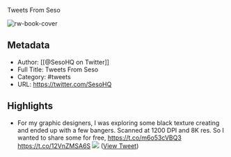 Tweets From Seso

![rw-book-cover](https://pbs.twimg.com/profile_images/1450530371800555520/_hZ8dY_A.jpg)

## Metadata
- Author: [[@SesoHQ on Twitter]]
- Full Title: Tweets From Seso
- Category: #tweets
- URL: https://twitter.com/SesoHQ

## Highlights
- For my graphic designers,
  I was exploring some black texture creating and ended up with a few bangers. Scanned at 1200 DPI and 8K res. 
  So I wanted to share some for free,
  https://t.co/m6o53cVBQ3 https://t.co/12VnZMSA6S
  ![](https://pbs.twimg.com/media/GCiYNNXXsAAkCdl.jpg) ([View Tweet](https://twitter.com/SesoHQ/status/1740808667186819323))
